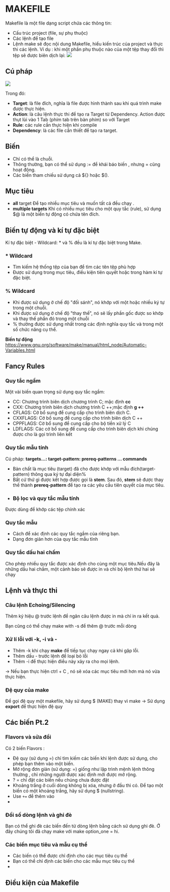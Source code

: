 # MAKEFILE 

 Makefile là một file dạng script chứa các thông tin:
+    Cấu trúc project (file, sự phụ thuộc)
+   Các lệnh để tạo file
+   Lệnh make sẽ đọc nội dung Makefile, hiểu kiến trúc của project và thực thi các lệnh.
Ví dụ : khi một phần phụ thuộc nào của một tệp thay đổi thì tệp sẽ được biên dịch lại:
![](https://makefiletutorial.com/assets/dependency_graph.png)

## Cú pháp
![](https://hocarm.org/content/images/2020/04/makefilerule-e1489805882799.png)

Trong đó:
+ **Target**: là file đích, nghĩa là file được hình thành sau khi quá trình make được thực hiện.
+ **Action**: là câu lệnh thực thi để tạo ra Target từ Dependency. Action được thụt lùi vào 1 Tab (phím tab trên bàn phím) so với Target
+ **Rule**: các rule cần thực hiện khi compile
+ **Dependency**: là các file cần thiết để tạo ra target.
## Biến
- Chỉ có thể là chuỗi.
- Thông thường, bạn có thể sử dụng := để khái báo biến , nhưng = cũng hoạt động.
- Các biến tham chiếu sử dụng cả ${} hoặc $().

## Mục tiêu 
- **all** target 
 Để tạo nhiều mục tiêu và muốn tất cả đều chạy .
 - **multiple targets**
Khi có nhiều mục tiêu cho một quy tắc (rule), sử dụng $@ là một biến tự động có chứa tên đích.

## Biến tự động và kí tự đặc biệt
 Kí tự đặc biệt - Wildcard:  * và % đều là kí tự đặc biệt trong Make.

### * Wildcard 
- Tìm kiếm hệ thống tệp của bạn để tìm các tên tệp phù hợp
- Được sử dụng trong mục tiêu, điều kiện tiên quyết hoặc trong hàm kí tự đặc biệt.
### % Wildcard
- Khi được sử dụng ở chế độ "đối sánh", nó khớp với một hoặc nhiều ký tự trong một chuỗi.
- Khi được sử dụng ở chế độ "thay thế", nó sẽ lấy phần gốc được so khớp và thay thế phần đó trong một chuỗi
- % thường được sử dụng nhất trong các định nghĩa quy tắc và trong một số chức năng cụ thể.

**Biến tự động** 
https://www.gnu.org/software/make/manual/html_node/Automatic-Variables.html 
## Fancy Rules
### Quy tắc ngầm 
Một vài biến quan trọng sử dụng quy tắc ngầm: 
+ CC: Chương trình biên dịch chương trình C; mặc định **cc**
+  CXX: Chương trình biên dịch chương trình C ++;mặc định **g ++**
+ CFLAGS: Cờ bổ sung để cung cấp cho trình biên dịch C.
+ CXXFLAGS: Cờ bổ sung để cung cấp cho trình biên dịch C ++
+ CPPFLAGS: Cờ bổ sung để cung cấp cho bộ tiền xử lý C
+ LDFLAGS: Các cờ bổ sung để cung cấp cho trình biên dịch khi chúng được cho là gọi trình liên kết
### Quy tắc mẫu tính
Cú pháp:
**targets...: target-pattern: prereq-patterns ... 
                    commands**

+ Bản chất là mục tiêu (target) đã cho được khớp với mẫu đích(target- pattern)  thông qua ký tự đại diện%
+ Bất cứ thứ gì được kết hợp được gọi là **stem**. Sau đó, **stem** sẽ được thay thế thành **prereq-pattern** để tạo ra các yêu cầu tiên quyết của mục tiêu.
+ ### Bộ lọc và quy tắc mẫu tính
Được dùng để khớp các tệp chính xác
### Quy tắc mẫu
+ Cách để xác định các quy tắc ngầm của riêng bạn.
+ Dạng đơn giản hơn của quy tắc mẫu tĩnh
### Quy tắc dấu hai chấm
Cho phép nhiều quy tắc được xác định cho cùng một mục tiêu.Nếu đây là những dấu hai chấm, một cảnh báo sẽ được in và chỉ bộ lệnh thứ hai sẽ chạy
## Lệnh và thực thi
### Câu lệnh Echoing/Silencing
Thêm ký hiệu @ trước lệnh để ngăn câu lệnh được in mà chỉ in ra kết quả.

Bạn cũng có thể chạy make with -s để thêm @ trước mỗi dòng
### Xử lí lỗi với -k, -i và -
+ Thêm -k khi chạy **make** để tiếp tục chạy ngay cả khi gặp lỗi.
+ Thêm dấu - trước lệnh để loại bỏ lỗi
+ Thêm -i để thực hiện điều này xảy ra cho mọi lệnh.

-> Nếu bạn thực hiện ctrl + C , nó sẽ xóa các mục tiêu mới hơn mà nó vừa thực hiện.
### Đệ quy của make
Để gọi đệ quy một makefile, hãy sử dụng $ (MAKE) thay vì make
-> Sử dụng **export** để thực hiện đệ quy

## Các biến Pt.2
### Flavors và sửa đổi
Có 2 biến Flavors :
+ Đệ quy (sử dụng =)  chỉ tìm kiếm các biến khi lệnh được sử dụng, cho phép bạn thêm vào một biến.
+ Mở rộng đơn giản (sử dụng: =)   giống như lập trình mệnh lệnh thông thường , chỉ những người được xác định mới được mở rộng.
+ ? = chỉ đặt các biến nếu chúng chưa được đặt
+ Khoảng trắng ở cuối dòng không bị xóa, nhưng ở đầu thì có. Để tạo một biến có một khoảng trắng, hãy sử dụng $ (nullstring).
+ Use `+=` để thêm vào
+ 
### Đối số dòng lệnh và ghi đè
 Bạn có thể ghi đè các biến đến từ dòng lệnh bằng cách sử dụng ghi đè. Ở đây chúng tôi đã chạy make với make option_one = hi.

###  Các biến mục tiêu và mẫu cụ thể
 + Các biến có thể được chỉ định cho các mục tiêu cụ thể
 + Bạn có thể chỉ định các biến cho các mẫu mục tiêu cụ thể
 + 
## Điều kiện của Makefile

